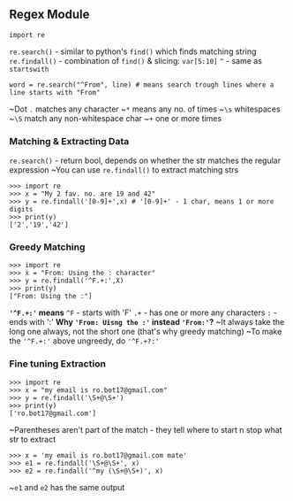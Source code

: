 ## Regex Module
```
import re
```

`re.search()` - similar to python's `find()` which finds matching string
`re.findall()` - combination of `find()` & slicing: `var[5:10]`
`^` - same as `startswith` 

```
word = re.search("^From", line) # means search trough lines where a line starts with "From"
```

~Dot `.` matches any character
~`*` means any no. of times
~`\s` whitespaces
~`\S` match any non-whitespace char
~`+` one or more times								


### Matching & Extracting Data
`re.search()` - return bool, depends on whether the str matches the regular 
expression
~You can use `re.findall()` to extract matching strs
```
>>> import re
>>> x = "My 2 fav. no. are 19 and 42"
>>> y = re.findall('[0-9]+',x) # '[0-9]+' - 1 char, means 1 or more digits
>>> print(y)
['2','19','42']
```
### Greedy Matching
```
>>> import re
>>> x = "From: Using the : character"
>>> y = re.findall('^F.+:',X)
>>> print(y)
["From: Using the :"]
```
**`'^F.+:'` means**
`^F` - starts with 'F'
`.+` - has one or more any characters
`:` - ends with ':'
**Why `'From: Uisng the :'` instead `'From:'`?**
~It always take the long one always, not the short one (that's why greedy matching)
~To make the `'^F.+:'` above ungreedy, do `'^F.+?:'`

### Fine tuning Extraction
```
>>> import re
>>> x = "my email is ro.bot17@gmail.com"
>>> y = re.findall('\S+@\S+')
>>> print(y)
['ro.bot17@gmail.com']
```
~Parentheses aren't part of the match - they tell where to start n stop what str to extract
```
>>> x = 'my email is ro.bot17@gmail.com mate'
>>> e1 = re.findall('\S+@\S+', x)
>>> e2 = re.findall('^my (\S+@\S+)', x)
```
~`e1` and `e2` has the same output

